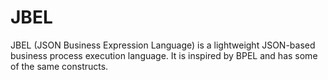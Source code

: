 # JBEL 
JBEL (JSON Business Expression Language) is a lightweight JSON-based business process execution language.  It is inspired by BPEL and has some of the same constructs.
